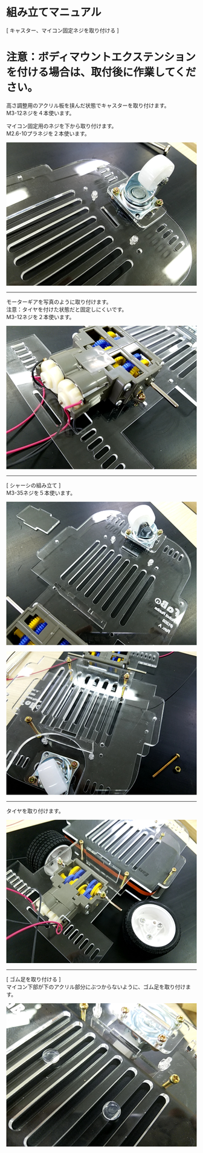 # 組み立てマニュアル

[ キャスター、マイコン固定ネジを取り付ける ]<br>
# 注意：ボディマウントエクステンションを付ける場合は、取付後に作業してください。 <br>
高さ調整用のアクリル板を挟んだ状態でキャスターを取り付けます。<br>
M3-12ネジを４本使います。<br>

マイコン固定用のネジを下から取り付けます。<br>
M2.6-10プラネジを２本使います。<br>

![](/type2/img/type2_001.jpg)

<hr>

モーターギアを写真のように取り付けます。<br>
注意：タイヤを付けた状態だと固定しにくいです。<br>
M3-12ネジを２本使います。<br>

![](/type2/img/type2_002.jpg)

<hr>

[ シャーシの組み立て ]<br>
M3-35ネジを５本使います。<br>

![](/type2/img/type2_003.jpg)

![](/type2/img/type2_004.jpg)

<hr>

タイヤを取り付けます。<br>

![](/type2/img/type2_005.jpg)

<hr>

[ ゴム足を取り付ける ]<br>
マイコン下部が下のアクリル部分にぶつからないように、ゴム足を取り付けます。<br>

![](/type2/img/type2_006.jpg)

